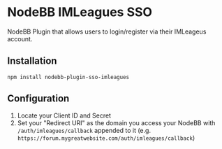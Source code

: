 # NodeBB IMLeagues SSO

NodeBB Plugin that allows users to login/register via their IMLeageus account.


## Installation

    npm install nodebb-plugin-sso-imleagues


## Configuration

1. Locate your Client ID and Secret
1. Set your "Redirect URI" as the domain you access your NodeBB with `/auth/imleagues/callback` appended to it (e.g. `https://forum.mygreatwebsite.com/auth/imleagues/callback`)
